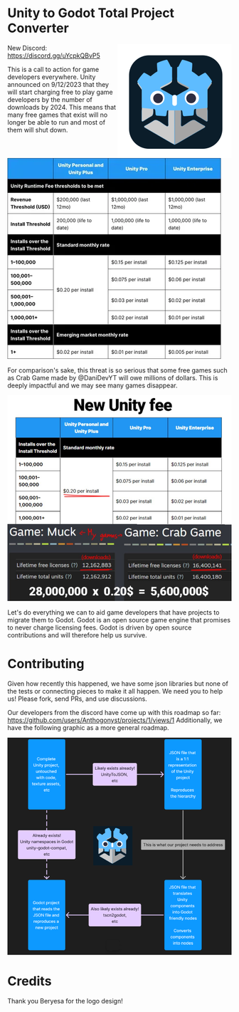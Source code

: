 
# Unity to Godot Total Project Converter

<img align="right" width="256" height="256" src="docs/images/UnityToGodot.png">

New Discord:  https://discord.gg/uYcpkQBvP5

This is a call to action for game developers everywhere. Unity announced on 9/12/2023 that they will start charging free to play game developers by the number of downloads by 2024. This means that many free games that exist will no longer be able to run and most of them will shut down. 
 
![Unity Install Fees](./docs/images/NewFeeTable.webp)


For comparison's sake, this threat is so serious that some free games such as Crab Game made by @DaniDevYT will owe millions of dollars. This is deeply impactful and we may see many games disappear.

![Unity Install Fees](./docs/images/crab_game_estimates.jpg)


Let's do everything we can to aid game developers that have projects to migrate them to Godot. Godot is an open source game engine that promises to never charge licensing fees. Godot is driven by open source contributions and will therefore help us survive.


# Contributing

Given how recently this happened, we have some json libraries but none of the tests or connecting pieces to make it all happen. We need you to help us! Please fork, send PRs, and use discussions.

Our developers from the discord have come up with this roadmap so far:  https://github.com/users/Anthogonyst/projects/1/views/1
Additionally, we have the following graphic as a more general roadmap.

![UnityToGodot Roadmap](./docs/images/UnityToGodotRoadmap.png)


# Credits

Thank you Beryesa for the logo design!
